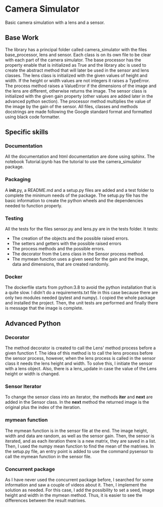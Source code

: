 # Camera Simulator
Basic camera simulation with a lens and a sensor. 

## Base Work
The library has a principal folder called camera_simulator with the files base_processor, lens and sensor. Each class is on its own file to be clear with each part of the camera simulator. 
The base processor has the property enable that is initialized as True and the library abc is used to create the abstract method that will later be used in the sensor and lens classes. 
The lens class is initialized with the given values of height and width. If the height or width values are not integers it raises a TypeError. The process method raises a ValueError if the dimensions of the image and the lens are different, otherwise returns the image. 
The sensor class is initialized with the given gain property (other values are added later in the advanced python section). The processor method multiplies the value of the image by the gain of the sensor. 
All files, classes and methods docstrings are made following the Google standard format and formatted using black code formatter. 

## Specific skills

### Documentation
All the documentation and html documentation are done using sphinx. 
The notebook Tutorial.ipynb has the tutorial to use the camera_simulator package. 

### Packaging
A __init__.py, a README.md and a setup.py files are added and a test folder to complete the minimum needs of the package. 
The setup.py file has the basic information to create the python wheels and the dependencies needed to function properly. 

### Testing 
All the tests for the files sensor.py and lens.py are in the tests folder.
It tests:
 - The creation of the objects and the possible raised errors.
 - The setters and getters with the possible raised errors
 - The process methods and the possible errors.
 - The decorator from the Lens class in the Sensor process method.
 - The mymean function uses a given seed for the gain and the image, data and dimensions, that are created randomly. 

### Docker 
The dockerfile starts from python:3.8 to avoid the python installation that is a quite slow. I didn't do a requirements.txt file in this case because there are only two modules needed (pytest and numpy). I copied the whole package and installed the project. Then, the unit tests are performed and finally there is message that the image is complete. 

## Advanced Python

### Decorator
The method decorator is created to call the Lens' method process before a given function f. The idea of this method is to call the lens process before the sensor process, however, when the lens process is called in the sensor class it needs the lens height and width. To solve this, I initiate the sensor with a lens object. Also, there is a lens_update in case the value of the Lens height or width is changed.

### Sensor Iterator
To change the sensor class into an iterator, the methods __iter__ and __next__ are added in the Sensor class. In the __next__ method the returned image is the original plus the index of the iteration. 

### mymean function
The mymean function is in the sensor file at the end. The image height, width and data are random, as well as the sensor gain. Then, the sensor is iterated, and as each iteration there is a new matrix, they are saved in a list. Then, I used the numpy mean function to find the mean of the matrixes. 
In the setup.py file, an entry point is added to use the command pysensor to call the mymean function in the sensor file.  

### Concurrent package
As I have never used the concurrent package before, I searched for some information and saw a couple of videos about it. Then, I implement the solution as needed. For this case, I add the possibility to set a seed, image height and width in the mymean method. Thus, it is easier to see the differences between the result matrixes. 
